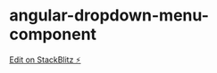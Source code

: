 # angular-dropdown-menu-component

[Edit on StackBlitz ⚡️](https://stackblitz.com/edit/angular-dropdown-menu-component)